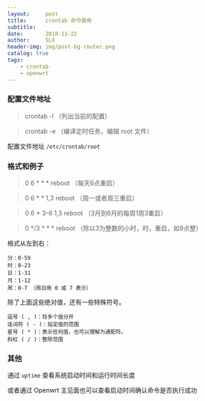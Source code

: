 ```yaml
---
layout:     post
title:      crontab 命令使用
subtitle:   
date:       2018-11-22
author:     SLX 
header-img: img/post-bg-router.png
catalog: true
tags:
    - crontab
    - openwrt
---
```


### 配置文件地址
>crontab -l
（列出当前的配置）

>crontab -e
（编译定时任务，编辑 root 文件）

配置文件地址 `/etc/crontab/root`

### 格式和例子

>0 6 * * * reboot
（每天6点重启）

>0 6 * * 1,3 reboot
（周一或者周三重启）

>0 6 * 3-6 1,3 reboot
（3月到6月的每周1周3重启）

>0 */3 * * * reboot
（除以3为整数的小时，时，重启，如9点整）

格式从左到右：

	分：0-59
	时：0-23
	日：1-31
	月：1-12
	周：0-7 （周日用 0 或 7 表示）
	
除了上面这些绝对值，还有一些特殊符号。

	逗号 ( , )：将多个值分开
	连词符 ( - )：指定值的范围
	星号 ( * )：表示任何值，也可以理解为通配符。
	斜杠 ( / )：整除范围
	
### 其他
通过 `uptime` 查看系统启动时间和运行时间长度

或者通过 Openwrt 主见面也可以查看启动时间确认命令是否执行成功